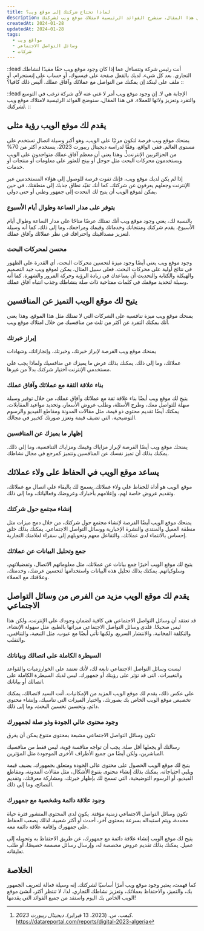 ```yaml
---
title: لماذا تحتاج شركتك إلى موقع ويب؟
description: إن وجود موقع ويب ضروري لأي شركة ترغب في النمو والتميز عن المنافسة وتعزيز ولاء عملائها. في هذا المقال، سنشرح الفوائد الرئيسية لامتلاك موقع ويب لشركتك.
createdAt: 2024-01-28
updatedAt: 2024-01-28
tags:
  - مواقع ويب
  - وسائل التواصل الاجتماعي
  - شركات
---
```


::lead
أنت رئيس شركة وتتساءل عما إذا كان وجود موقع ويب حقًا مفيدًا لنشاطك التجاري. بعد كل شيء، لديك بالفعل صفحة على فيسبوك، أو حساب على إنستجرام، أو ملف على لينكد إن يمكنك من التواصل مع عملائك وآفاق عملك. أليس ذلك كافيا؟
::

::lead
الإجابة هي لا. إن وجود موقع ويب أمر لا غنى عنه لأي شركة ترغب في التوسع والتفرد وتعزيز ولائها للعملاء. في هذا المقال، سنوضح الفوائد الرئيسية لامتلاك موقع ويب لشركتك.
::

## يقدم لك موقع الويب رؤية مثلى

يمنحك موقع ويب فرصة لتكون مرئيًا على الويب، وهو أكبر وسيلة اتصال تستخدم على مستوى العالم. ففي الواقع، وفقًا لدراسة ديجيتال ريبورت 2023، يستخدم أكثر من 70% من الجزائريين الإنترنت[^1]. وهذا يعني أن معظم آفاق عملك متواجدون على الويب ويستخدمون محركات البحث مثل جوجل أو بينج للعثور على معلومات أو منتجات أو خدمات.

إذا لم يكن لديك موقع ويب، فإنك تفوت فرصة للوصول إلى هؤلاء المستخدمين عبر الإنترنت وجعلهم يعرفون عن شركتك. كما أنك تقيّد نطاق جذبك إلى منطقتك، في حين يمكن لموقع الويب أن يتيح لك التحدث إلى جمهور وطني أو حتى دولي.

### يتوفر على مدار الساعة وطوال أيام الأسبوع

بالنسبة لك، يعني وجود موقع ويب أنك تمتلك عرضًا متاحًا على مدار الساعة وطوال أيام الأسبوع، يقدم شركتك ومنتجاتك وخدماتك وقيمك ومراجعك، وما إلى ذلك. كما أنه وسيلة لتعزيز مصداقيتك واحترافك في نظر عملائك وآفاق عملك.

### محسن لمحركات البحث

وجود موقع ويب يعني أيضًا وجود ميزة لتحسين محركات البحث، أي القدرة على الظهور في نتائج أولية على محركات البحث. فعلى سبيل المثال، يمكن لموقع ويب جيد التصميم والهيكلة والكتابة والتحديث أن يساعدك في زيادة الرؤية وحركة المرور والشهرة. كما أنه وسيلة لتحديد موقفك في كلمات مفتاحية ذات صلة بنشاطك وجذب انتباه آفاق عملك.

## يتيح لك موقع الويب التميز عن المنافسين

يمنحك موقع ويب ميزة تنافسية على الشركات التي لا تمتلك مثل هذا الموقع. وهذا يعني أنك يمكنك التفرد عن أكثر من ثلث من منافسيك من خلال امتلاك موقع ويب.

### إبراز خبرتك

يمنحك موقع ويب الفرصة لإبراز خبرتك، وخبرتك، وإنجازاتك، وشهادات

عملائك، وما إلى ذلك. يمكنك بذلك عرض ما يميزك عن منافسيك ولماذا يجب على مستخدمي الإنترنت اختيار شركتك بدلاً من غيرها.

### بناء علاقة الثقة مع عملائك وآفاق عملك

يتيح لك موقع ويب أيضًا بناء علاقة ثقة مع عملائك وآفاق عملك، من خلال توفير وسيلة سهلة للتواصل معك، وطرح الأسئلة، وطلب عروض الأسعار، وتحديد مواعيد المقابلات. يمكنك أيضًا تقديم محتوى ذو قيمة، مثل مقالات المدونة ومقاطع الفيديو والرسوم التوضيحية، التي تضيف قيمة وتعزز صورتك كخبير في مجالك.

### إظهار ما يميزك عن المنافسين

يمنحك موقع ويب أيضًا الفرصة لإبراز مزاياك وقيمك ومزاياك التنافسية، وما إلى ذلك. يمكنك بذلك أن تميز نفسك عن المنافسين وتتميز كمرجع في مجال نشاطك.

## يساعد موقع الويب في الحفاظ على ولاء عملائك

موقع الويب هو أداة للحفاظ على ولاء عملائك. يسمح لك بالبقاء على اتصال مع عملائك، وتقديم عروض خاصة لهم، وإعلامهم بأخبارك وعروضك وفعالياتك، وما إلى ذلك.

### إنشاء مجتمع حول شركتك

يمنحك موقع الويب أيضًا الفرصة لإنشاء مجتمع حول شركتك، من خلال دمج ميزات مثل منطقة العميل والمنتدى والنشرة الإخبارية ووسائل التواصل الاجتماعي. يمكنك بذلك خلق إحساس بالانتماء لدى عملائك، والتفاعل معهم وتحويلهم إلى سفراء لعلامتك التجارية.

### جمع وتحليل البيانات عن عملائك

يتيح لك موقع الويب أخيرًا جمع بيانات عن عملائك، مثل معلوماتهم الاتصال، وتفضيلاتهم، وسلوكياتهم. يمكنك بذلك تحليل هذه البيانات واستخدامها لتحسين عرضك، وخدمتك، وعلاقتك مع العملاء.

## يقدم لك موقع الويب مزيد من الفرص من وسائل التواصل الاجتماعي

قد تعتقد أن وسائل التواصل الاجتماعي هي كافية لضمان وجودك على الإنترنت، ولكن هذا ليس صحيحًا. فلدى وسائل التواصل الاجتماعي ميزاتها بالطبع، مثل سهولة الإنشاء، والتكلفة المجانية، والانتشار السريع. ولكنها تأتي أيضًا مع عيوب، مثل التبعية، والتنافس، والتقلب.

### السيطرة الكاملة على اتصالك وبياناتك

ليست وسائل التواصل الاجتماعي تابعة لك، لأنك تعتمد على الخوارزميات والقواعد والتغييرات، التي قد تؤثر على رؤيتك أو جمهورك. ليس لديك السيطرة الكاملة على اتصالك أو بياناتك.

على عكس ذلك، يقدم لك موقع الويب المزيد من الإمكانيات. أنت السيد لاتصالك، يمكنك تخصيص موقع الويب الخاص بك بصورتك، واختيار الميزات التي تناسبك، وإنشاء محتوى دائم، وتحسين تحسين البحث، وما إلى ذلك.

### وجود محتوى عالي الجودة وذو صلة لجمهورك

تكون وسائل التواصل الاجتماعي مشبعة بمحتوى متنوع يمكن أن يغرق

رسالتك أو يجعلها أقل صلة. يجب أن تواجه منافسة قوية، ليس فقط من منافسيك المباشرين، ولكن أيضًا من جميع الأطراف الأخرى الموجودة مثل المؤثرين.

يتيح لك موقع الويب الحصول على محتوى عالي الجودة ومتعلق بجمهورك، يضيف قيمة ويلبي احتياجاته. يمكنك بذلك إنشاء محتوى بتنوع الأشكال، مثل مقالات المدونة، ومقاطع الفيديو، أو الرسوم التوضيحية، التي تسمح لك بإظهار خبرتك، ومشاركة معرفتك، وتقديم النصائح، وما إلى ذلك.

### وجود علاقة دائمة وشخصية مع جمهورك

تكون وسائل التواصل الاجتماعي زمنية مؤقتة. يكون لدى المحتوى المنشور فترة حياة محددة، ويتم استبداله بسرعة بمحتوى آخر، أحدث أو أكثر شعبية. لذلك يصعب الحفاظ على جمهورك وإقامة علاقة دائمة معه.

يتيح لك موقع الويب إنشاء علاقة دائمة مع جمهورك، عن طريق الاحتفاظ به وتحويله إلى عميل. يمكنك بذلك تقديم عروض مخصصة له، وإرسال رسائل مصممة خصيصًا، أو طلب تعليقاته.

## الخلاصة

كما فهمت، يعتبر وجود موقع ويب أمرًا أساسيًا لشركتك. إنه وسيلة فعالة لتعريف الجمهور بك، والتميز، والاحتفاظ بعملائك، وتعزيز نشاطك التجاري. لذا، لا تنتظر أكثر، أنشئ موقع الويب الخاص بك اليوم واستفد من جميع الفوائد التي يقدمها!

[^1]: كيمب، س. (2023، 13 فبراير). _ديجيتال ريبورت 2023_. https://datareportal.com/reports/digital-2023-algeria
